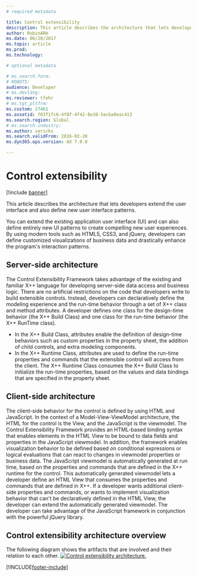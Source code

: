 ```yaml
---
# required metadata

title: Control extensibility
description: This article describes the architecture that lets developers extend the user interface and also define new user interface patterns.
author: RobinARH
ms.date: 06/20/2017
ms.topic: article
ms.prod:
ms.technology:

# optional metadata

# ms.search.form:
# ROBOTS:
audience: Developer
# ms.devlang:
ms.reviewer: tfehr
# ms.tgt_pltfrm:
ms.custom: 27461
ms.assetid: f03f1fc6-4f8f-4f42-8e38-5ecba8eac413
ms.search.region: Global
# ms.search.industry:
ms.author: sericks
ms.search.validFrom: 2016-02-28
ms.dyn365.ops.version: AX 7.0.0

---
```


# Control extensibility

[!include [banner](../includes/banner.md)]

This article describes the architecture that lets developers extend the user interface and also define new user interface patterns.

You can extend the existing application user interface (UI) and can also define entirely new UI patterns to create compelling new user experiences. By using modern tools such as HTML5, CSS3, and jQuery, developers can define customized visualizations of business data and drastically enhance the program's interaction patterns.

## Server-side architecture

The Control Extensibility Framework takes advantage of the existing and familiar X++ language for developing server-side data access and business logic. There are no artificial restrictions on the code that developers write to build extensible controls. Instead, developers can declaratively define the modeling experience and the run-time behavior through a set of X++ class and method attributes. A developer defines one class for the design-time behavior (the X++ Build Class) and one class for the run-time behavior (the X++ RunTime class).

- In the X++ Build Class, attributes enable the definition of design-time behaviors such as custom properties in the property sheet, the addition of child controls, and extra modeling components.
- In the X++ Runtime Class, attributes are used to define the run-time properties and commands that the extensible control will access from the client. The X++ Runtime Class consumes the X++ Build Class to initialize the run-time properties, based on the values and data bindings that are specified in the property sheet.

## Client-side architecture

The client-side behavior for the control is defined by using HTML and JavaScript. In the context of a Model-View-ViewModel architecture, the HTML for the control is the View, and the JavaScript is the viewmodel. The Control Extensibility Framework provides an HTML-based binding syntax that enables elements in the HTML View to be bound to data fields and properties in the JavaScript viewmodel. In addition, the framework enables visualization behavior to be defined based on conditional expressions or logical evaluations that can react to changes in viewmodel properties or business data. The JavaScript viewmodel is automatically generated at run time, based on the properties and commands that are defined in the X++ runtime for the control. This automatically generated viewmodel lets a developer define an HTML View that consumes the properties and commands that are defined in X++. If a developer wants additional client-side properties and commands, or wants to implement visualization behavior that can't be declaratively defined in the HTML View, the developer can extend the automatically generated viewmodel. The developer can take advantage of the JavaScript framework in conjunction with the powerful jQuery library.

## Control extensibility architecture overview

The following diagram shows the artifacts that are involved and their relation to each other. [![Control extensibility architecture.](./media/extensibilitycontrolarchitecture.png)](./media/extensibilitycontrolarchitecture.png)


[!INCLUDE[footer-include](../../../includes/footer-banner.md)]